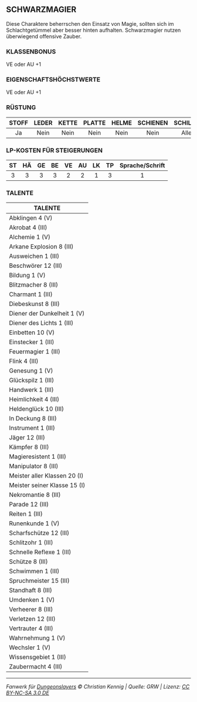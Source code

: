 ## SCHWARZMAGIER

Diese Charaktere beherrschen den Einsatz von Magie, sollten sich im Schlachtgetümmel aber besser hinten aufhalten. Schwarzmagier nutzen überwiegend offensive Zauber.

### KLASSENBONUS

VE oder AU +1

### EIGENSCHAFTSHÖCHSTWERTE

VE oder AU +1

### RÜSTUNG

| STOFF | LEDER | KETTE | PLATTE | HELME | SCHIENEN | SCHILDE |
| :---: | :---: | :---: | :----: | :---: | :------: | :-----: |
|  Ja   | Nein  | Nein  |  Nein  | Nein  |   Nein   |  Alle   |

### LP-KOSTEN FÜR STEIGERUNGEN

| ST  | HÄ  | GE  | BE  | VE  | AU  | LK  | TP  | Sprache/Schrift |
| :-: | :-: | :-: | :-: | :-: | :-: | :-: | :-: | :-------------: |
|  3  |  3  |  3  |  3  |  2  |  2  |  1  |  3  |        1        |

### TALENTE

| TALENTE                      |
| ---------------------------- |
| Abklingen 4 (V)              |
| Akrobat 4 (III)              |
| Alchemie 1 (V)               |
| Arkane Explosion 8 (III)     |
| Ausweichen 1 (III)           |
| Beschwörer 12 (III)          |
| Bildung 1 (V)                |
| Blitzmacher 8 (III)          |
| Charmant 1 (III)             |
| Diebeskunst 8 (III)          |
| Diener der Dunkelheit 1 (V)  |
| Diener des Lichts 1 (III)    |
| Einbetten 10 (V)             |
| Einstecker 1 (III)           |
| Feuermagier 1 (III)          |
| Flink 4 (III)                |
| Genesung 1 (V)               |
| Glückspilz 1 (III)           |
| Handwerk 1 (III)             |
| Heimlichkeit 4 (III)         |
| Heldenglück 10 (III)         |
| In Deckung 8 (III)           |
| Instrument 1 (III)           |
| Jäger 12 (III)               |
| Kämpfer 8 (III)              |
| Magieresistent 1 (III)       |
| Manipulator 8 (III)          |
| Meister aller Klassen 20 (I) |
| Meister seiner Klasse 15 (I) |
| Nekromantie 8 (III)          |
| Parade 12 (III)              |
| Reiten 1 (III)               |
| Runenkunde 1 (V)             |
| Scharfschütze 12 (III)       |
| Schlitzohr 1 (III)           |
| Schnelle Reflexe 1 (III)     |
| Schütze 8 (III)              |
| Schwimmen 1 (III)            |
| Spruchmeister 15 (III)       |
| Standhaft 8 (III)            |
| Umdenken 1 (V)               |
| Verheerer 8 (III)            |
| Verletzen 12 (III)           |
| Vertrauter 4 (III)           |
| Wahrnehmung 1 (V)            |
| Wechsler 1 (V)               |
| Wissensgebiet 1 (III)        |
| Zaubermacht 4 (III)          |

---

_Fanwerk für [Dungeonslayers](https://www.dungeonslayers.net/) © Christian Kennig | Quelle: GRW | Lizenz: [CC BY-NC-SA 3.0 DE](https://creativecommons.org/licenses/by-nc-sa/3.0/de/)_
